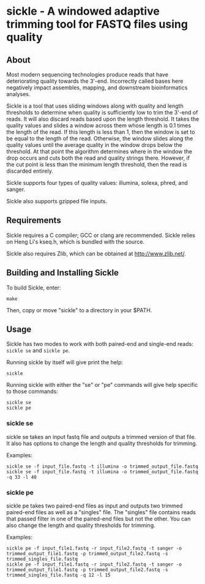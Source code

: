 # sickle - A windowed adaptive trimming tool for FASTQ files using quality

## About

Most modern sequencing technologies produce reads that have
deteriorating quality towards the 3'-end. Incorrectly called bases
here negatively impact assembles, mapping, and downstream
bioinformatics analyses.

Sickle is a tool that uses sliding windows along with quality and length
thresholds to determine when quality is sufficiently low to trim the 
3'-end of reads.  It will also discard reads based upon the length threshold.
It takes the quality values and slides a window across them whose length is 0.1
times the length of the read.  If this length is less than 1, then the window
is set to be equal to the length of the read.  Otherwise, the window slides
along the quality values until the average quality in the window drops 
below the threshold.  At that point the algorithm determines where in the 
window the drop occurs and cuts both the read and quality strings there. 
However, if the cut point is less than the minimum length threshold, then
the read is discarded entirely. 

Sickle supports four types of quality values: illumina, solexa, phred, and sanger.

Sickle also supports gzipped file inputs.

## Requirements 

Sickle requires a C compiler; GCC or clang are recommended. Sickle
relies on Heng Li's kseq.h, which is bundled with the source.

Sickle also requires Zlib, which can be obtained at
<http://www.zlib.net/>.

## Building and Installing Sickle

To build Sickle, enter:

    make

Then, copy or move "sickle" to a directory in your $PATH.

## Usage

Sickle has two modes to work with both paired-end and single-end
reads: `sickle se` and `sickle pe`.

Running sickle by itself will give print the help:

    sickle

Running sickle with either the "se" or "pe" commands will give help specific to those commands:

    sickle se
    sickle pe

### sickle se

sickle se takes an input fastq file and outputs a trimmed version of that file. 
It also has options to change the length and quality thresholds for trimming.

Examples:

    sickle se -f input_file.fastq -t illumina -o trimmed_output_file.fastq
    sickle se -f input_file.fastq -t illumina -o trimmed_output_file.fastq -q 33 -l 40

### sickle pe

sickle pe takes two paired-end files as input and outputs two trimmed paired-end files 
as well as a "singles" file.  The "singles" file contains reads that passed filter in one of the
paired-end files but not the other.  You can also change the length and quality thresholds 
for trimming.

Examples:

    sickle pe -f input_file1.fastq -r input_file2.fastq -t sanger -o trimmed_output_file1.fastq -p trimmed_output_file2.fastq -s trimmed_singles_file.fastq
    sickle pe -f input_file1.fastq -r input_file2.fastq -t sanger -o trimmed_output_file1.fastq -p trimmed_output_file2.fastq -s trimmed_singles_file.fastq -q 12 -l 15

